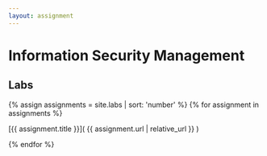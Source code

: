 ```yaml
---
layout: assignment
---
```

 
# Information Security Management

## Labs
 
{% assign assignments = site.labs | sort: 'number' %}
{% for assignment in assignments %} 

[{{ assignment.title }}]( {{ assignment.url | relative_url }} )

{% endfor %}

